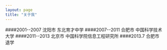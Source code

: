 ```yaml
---
layout: page
title: "关于我"
---
```

####2001--2007 沈阳市  东北育才中学
####2007--2011 合肥市  中国科学技术大学
####2011--2013 北京市  中国科学院信息工程研究所
####2013.7     合肥市  退学
